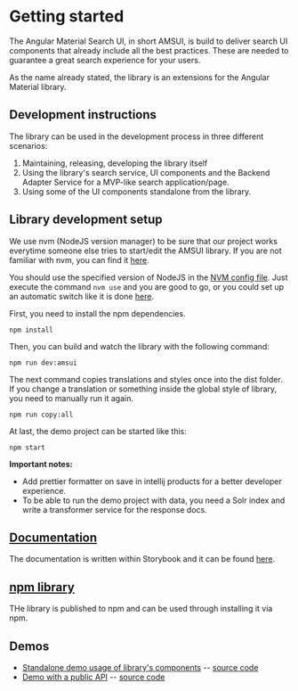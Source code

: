 # Getting started

The Angular Material Search UI, in short AMSUI, is build to deliver search UI components that already include all the best practices.
These are needed to guarantee a great search experience for your users.

As the name already stated, the library is an extensions for the Angular Material library.

## Development instructions

The library can be used in the development process in three different scenarios:

1. Maintaining, releasing, developing the library itself
2. Using the library's search service, UI components and the Backend Adapter Service for a MVP-like search application/page.
3. Using some of the UI components standalone from the library.

## Library development setup

We use nvm (NodeJS version manager) to be sure that our project works everytime someone else tries to start/edit the AMSUI library.
If you are not familiar with nvm, you can find it [here](https://github.com/nvm-sh/nvm).

You should use the specified version of NodeJS in the [NVM config file](.nvmrc).
Just execute the command `nvm use` and you are good to go, or you could set up an automatic switch like it is done [here](https://medium.com/@kinduff/automatic-version-switch-for-nvm-ff9e00ae67f3).

First, you need to install the npm dependencies.

```
npm install
```

Then, you can build and watch the library with the following command:

```
npm run dev:amsui
```

The next command copies translations and styles once into the dist folder.
If you change a translation or something inside the global style of library, you need to manually run it again.

```
npm run copy:all
```

At last, the demo project can be started like this:

```
npm start
```

**Important notes:**

- Add prettier formatter on save in intellij products for a better developer experience.
- To be able to run the demo project with data, you need a Solr index and write a transformer service for the response docs.

## [Documentation](https://dev.redlink.io/amsui)

The documentation is written within Storybook and it can be found [here](https://dev.redlink.io/amsui).

## [npm library](https://www.npmjs.com/package/@redlink/amsui)

THe library is published to npm and can be used through installing it via npm.

## Demos

- [Standalone demo usage of library's components](https://dev.redlink.io/amsui-standalone-demo/) -- [source code](https://github.com/redlink-gmbh/amsui-standalone-demo)
- [Demo with a public API](https://dev.redlink.io/amsui-public-api-demo/) -- [source code](https://github.com/redlink-gmbh/amsui-public-api-demo)
